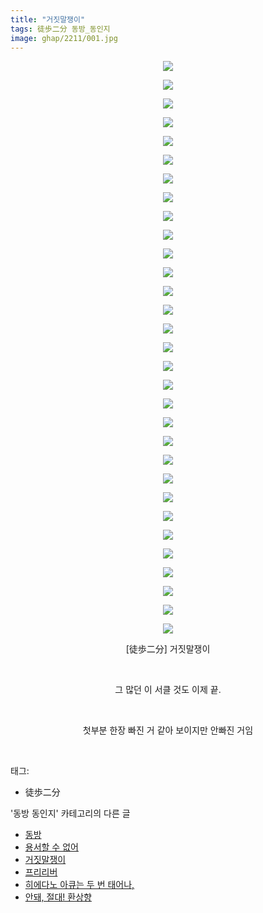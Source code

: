```yaml
---
title: "거짓말쟁이"
tags: 徒歩二分 동방_동인지
image: ghap/2211/001.jpg
---
```

<div class="article">
<p style="text-align: center; clear: none; float: none;"><img src="{{ site.nasurl }}/ghap/2211/001.jpg"/></p>
<p style="text-align: center; clear: none; float: none;"><img src="{{ site.nasurl }}/ghap/2211/002.jpg"/></p>
<p style="text-align: center; clear: none; float: none;"><img src="{{ site.nasurl }}/ghap/2211/003.jpg"/></p>
<p style="text-align: center; clear: none; float: none;"><img src="{{ site.nasurl }}/ghap/2211/004.jpg"/></p>
<p style="text-align: center; clear: none; float: none;"><img src="{{ site.nasurl }}/ghap/2211/005.jpg"/></p>
<p style="text-align: center; clear: none; float: none;"><img src="{{ site.nasurl }}/ghap/2211/006.jpg"/></p>
<p style="text-align: center; clear: none; float: none;"><img src="{{ site.nasurl }}/ghap/2211/007.jpg"/></p>
<p style="text-align: center; clear: none; float: none;"><img src="{{ site.nasurl }}/ghap/2211/008.jpg"/></p>
<p style="text-align: center; clear: none; float: none;"><img src="{{ site.nasurl }}/ghap/2211/009.jpg"/></p>
<p style="text-align: center; clear: none; float: none;"><img src="{{ site.nasurl }}/ghap/2211/010.jpg"/></p>
<p style="text-align: center; clear: none; float: none;"><img src="{{ site.nasurl }}/ghap/2211/011.jpg"/></p>
<p style="text-align: center; clear: none; float: none;"><img src="{{ site.nasurl }}/ghap/2211/012.jpg"/></p>
<p style="text-align: center; clear: none; float: none;"><img src="{{ site.nasurl }}/ghap/2211/013.jpg"/></p>
<p style="text-align: center; clear: none; float: none;"><img src="{{ site.nasurl }}/ghap/2211/014.jpg"/></p>
<p style="text-align: center; clear: none; float: none;"><img src="{{ site.nasurl }}/ghap/2211/015.jpg"/></p>
<p style="text-align: center; clear: none; float: none;"><img src="{{ site.nasurl }}/ghap/2211/016.jpg"/></p>
<p style="text-align: center; clear: none; float: none;"><img src="{{ site.nasurl }}/ghap/2211/017.jpg"/></p>
<p style="text-align: center; clear: none; float: none;"><img src="{{ site.nasurl }}/ghap/2211/018.jpg"/></p>
<p style="text-align: center; clear: none; float: none;"><img src="{{ site.nasurl }}/ghap/2211/019.jpg"/></p>
<p style="text-align: center; clear: none; float: none;"><img src="{{ site.nasurl }}/ghap/2211/020.jpg"/></p>
<p style="text-align: center; clear: none; float: none;"><img src="{{ site.nasurl }}/ghap/2211/021.jpg"/></p>
<p style="text-align: center; clear: none; float: none;"><img src="{{ site.nasurl }}/ghap/2211/022.jpg"/></p>
<p style="text-align: center; clear: none; float: none;"><img src="{{ site.nasurl }}/ghap/2211/023.jpg"/></p>
<p style="text-align: center; clear: none; float: none;"><img src="{{ site.nasurl }}/ghap/2211/024.jpg"/></p>
<p style="text-align: center; clear: none; float: none;"><img src="{{ site.nasurl }}/ghap/2211/025.jpg"/></p>
<p style="text-align: center; clear: none; float: none;"><img src="{{ site.nasurl }}/ghap/2211/026.jpg"/></p>
<p style="text-align: center; clear: none; float: none;"><img src="{{ site.nasurl }}/ghap/2211/027.jpg"/></p>
<p style="text-align: center; clear: none; float: none;"><img src="{{ site.nasurl }}/ghap/2211/028.jpg"/></p>
<p style="text-align: center; clear: none; float: none;"><img src="{{ site.nasurl }}/ghap/2211/029.jpg"/></p>
<p style="text-align: center; clear: none; float: none;"><img src="{{ site.nasurl }}/ghap/2211/030.jpg"/></p>
<p style="text-align: center; clear: none; float: none;"><img src="{{ site.nasurl }}/ghap/2211/031.jpg"/></p>
<p style="text-align: center; clear: none; float: none;">[徒歩二分] 거짓말쟁이</p>
<p style="text-align: center; clear: none; float: none;"><br/></p>
<p style="text-align: center; clear: none; float: none;">그 많던 이 서클 것도 이제 끝.</p>
<p style="text-align: center; clear: none; float: none;"><br/></p>
<p style="text-align: center; clear: none; float: none;">첫부분 한장 빠진 거 같아 보이지만 안빠진 거임</p>
<p><br/></p>
</div><div class="tagTrail">
<p>태그: </p>
<ul>
<li>徒歩二分</li>
</ul>
</div><div class="another">
<p>'동방 동인지' 카테고리의 다른 글</p>
<ul>
<li><a href="/2016-09-18-ghap_2213">동방</a></li>
<li><a href="/2016-09-18-ghap_2212">용서할 수 없어</a></li>
<li><a href="/2016-09-18-ghap_2211">거짓말쟁이</a></li>
<li><a href="/2016-09-18-ghap_2209">프리리버</a></li>
<li><a href="/2016-09-18-ghap_2208">히에다노 아큐는 두 번 태어나,</a></li>
<li><a href="/2016-09-18-ghap_2207">안돼, 절대! 환상향</a></li>
</ul>
</div><div class="cb_module cb_fluid">
<div class="cb_wrt cb_profile">
</div><!-- commentList close -->
</div>